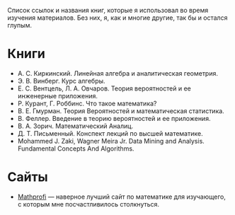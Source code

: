 Список ссылок и названия книг, которые я использовал во время изучения материалов. Без них, я, как и многие другие, так бы и остался глупым.

# Книги

- А. С. Киркинский. Линейная алгебра и аналитическая геометрия.
- Э. В. Винберг. Курс алгебры.
- Е. С. Вентцель, Л. А. Овчаров. Теория вероятностей и ее инженерные приложения.
- Р. Курант, Г. Роббинс. Что такое математика?
- В. Е. Гмурман. Теория Вероятностей и математическая статистика.
- В. Феллер. Введение в теорию вероятностей и ее приложения.
- В. А. Зорич. Математический Аналиц.
- Д. Т. Письменный. Конспект лекций по высшей математике.
- Mohammed J. Zaki, Wagner Meira Jr. Data Mining and Analysis. Fundamental Concepts And Algorithms. 

# Сайты

- [Mathprofi](http://mathprofi.ru/) — наверное лучший сайт по математике для изучающего, с которым мне посчастливилось столкнуться.